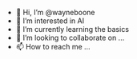 - 👋 Hi, I’m @wayneboone
- 👀 I’m interested in AI
- 🌱 I’m currently learning the basics
- 💞️ I’m looking to collaborate on ...
- 📫 How to reach me ...

<!---
wayneboone/wayneboone is a ✨ special ✨ repository because its `README.md` (this file) appears on your GitHub profile.
You can click the Preview link to take a look at your changes.
--->
